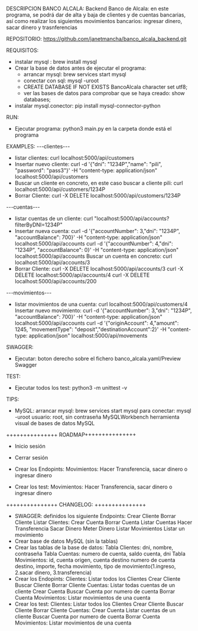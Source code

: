 DESCRIPCION BANCO ALCALA:
Backend Banco de Alcala: en este programa, se podrá dar de alta y baja de clientes y de cuentas bancarias, así como realizar los siguientes movimientos bancarios: ingresar dinero, sacar dinero y trasnferencias

REPOSITORIO:
https://github.com/janetmancha/banco_alcala_backend.git

REQUISITOS:
- instalar mysql : brew install mysql
- Crear la base de datos antes de ejecutar el programa:
    - arrancar mysql: brew services start mysql
    - conectar con sql: mysql -uroot
    - CREATE DATABASE IF NOT EXISTS BancoAlcala character set utf8;
    - ver las bases de datos para comprobar que se haya creado: show databases;
- instalar mysql.conector: pip install mysql-connector-python

RUN:
- Ejecutar programa: python3 main.py en la carpeta donde está el programa

EXAMPLES:
---clientes---
- listar clientes: curl localhost:5000/api/customers
- Insertar nuevo cliente: curl -d '{"dni": "1234P","name": "pili", "password": "pass3"}' -H "content-type: application/json" localhost:5000/api/customers
- Buscar un cliente en concreto, en este caso buscar a cliente pili: curl localhost:5000/api/customers/1234P
- Borrar Cliente: curl -X DELETE localhost:5000/api/customers/1234P

---cuentas---
- listar cuentas de un cliente: curl "localhost:5000/api/accounts?filterByDNI=1234P"
- Insertar nueva cuenta: curl -d '{"accountNumber": 3,"dni": "1234P", "accountBalance": 700}' -H "content-type: application/json" localhost:5000/api/accounts
curl -d '{"accountNumber": 4,"dni": "1234P", "accountBalance": 0}' -H "content-type: application/json" localhost:5000/api/accounts
Buscar un cuenta en concreto: curl localhost:5000/api/accounts/3
- Borrar Cliente: curl -X DELETE localhost:5000/api/accounts/3
curl -X DELETE localhost:5000/api/accounts/4
curl -X DELETE localhost:5000/api/accounts/200

---movimientos---
- listar movimientos de una cuenta: curl localhost:5000/api/customers/4
Insertar nuevo movimiento: curl -d '{"accountNumber": 3,"dni": "1234P", "accountBalance": 700}' -H "content-type: application/json" localhost:5000/api/accounts
curl -d '{"originAccount": 4,"amount": 1245, "movementType": "deposit","destinationAccount":2}' -H "content-type: application/json" localhost:5000/api/movements

SWAGGER: 
- Ejecutar: boton derecho sobre el fichero banco_alcala.yaml/Preview Swagger

TEST:
- Ejecutar todos los test: python3 -m unittest -v

TIPS:
- MySQL: 
    arrancar mysql: brew services start mysql
    para conectar: mysql -uroot
    usuario: root, sin contraseña
    MySQLWorkbench  herramienta visual de bases de datos MySQL

+++++++++++++++ ROADMAP+++++++++++++++
- Inicio sesión 
- Cerrar sesión 
- Crear los Endopints:
    Movimientos: 
        Hacer Transferencia, sacar dinero o ingresar dinero

- Crear los test:
    Movimientos: 
        Hacer Transferencia, sacar dinero o ingresar dinero

+++++++++++++++ CHANGELOG: +++++++++++++++
- SWAGGER: definidos los siguiente Endpoints:
    Crear Cliente
    Borrar Cliente
    Listar Clientes:
    Crear Cuenta
    Borrar Cuenta
    Listar Cuentas
    Hacer Transferencia
    Sacar Dinero
    Meter Dinero
    Listar Movimientos
    Listar un movimiento
- Crear base de datos MySQL (sin la tablas)
- Crear las tablas de la base de datos:
    Tabla Clientes: dni, nombre, contraseña
    Tabla Cuentas: numero de cuenta, saldo cuenta, dni
    Tabla Movimientos:  id, cuenta origen, cuenta destino numero de cuenta destino, importe, fecha movimiento, tipo de movimiento(1.ingreso, 2.sacar dinero, 3.transferencia)
- Crear los Endopints:
    Clientes:
        Listar todos los Clientes
        Crear Cliente
        Buscar Cliente
        Borrar Cliente
    Cuentas:
        Listar todas cuentas de un cliente
        Crear Cuenta
        Buscar Cuenta por numero de cuenta
        Borrar Cuenta
    Movimientos:
        Listar movimientos de una cuenta
- Crear los test:
    Clientes:
        Listar todos los Clientes
        Crear Cliente
        Buscar Cliente
        Borrar Cliente
    Cuentas:
        Crear Cuenta
        Listar cuentas de un cliente
        Buscar Cuenta por numero de cuenta
        Borrar Cuenta
    Movimientos:
        Listar movimientos de una cuenta